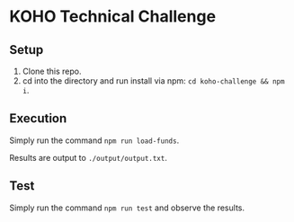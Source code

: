 # KOHO Technical Challenge

## Setup

1. Clone this repo.
2. cd into the directory and run install via npm: `cd koho-challenge && npm i`.

## Execution

Simply run the command `npm run load-funds`.

Results are output to `./output/output.txt`.

## Test

Simply run the command `npm run test` and observe the results.
